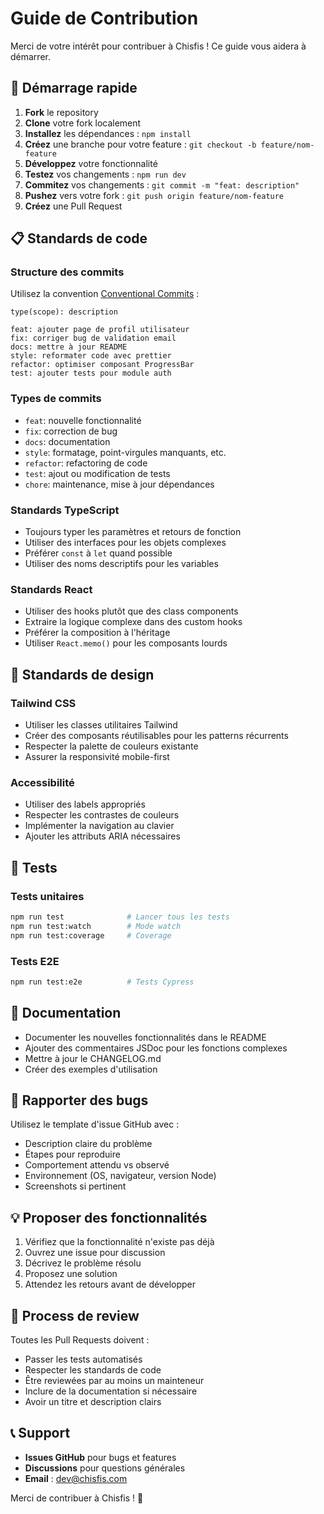 # Guide de Contribution

Merci de votre intérêt pour contribuer à Chisfis ! Ce guide vous aidera à démarrer.

## 🚀 Démarrage rapide

1. **Fork** le repository
2. **Clone** votre fork localement
3. **Installez** les dépendances : `npm install`
4. **Créez** une branche pour votre feature : `git checkout -b feature/nom-feature`
5. **Développez** votre fonctionnalité
6. **Testez** vos changements : `npm run dev`
7. **Commitez** vos changements : `git commit -m "feat: description"`
8. **Pushez** vers votre fork : `git push origin feature/nom-feature`
9. **Créez** une Pull Request

## 📋 Standards de code

### Structure des commits

Utilisez la convention [Conventional Commits](https://www.conventionalcommits.org/) :

```
type(scope): description

feat: ajouter page de profil utilisateur
fix: corriger bug de validation email
docs: mettre à jour README
style: reformater code avec prettier
refactor: optimiser composant ProgressBar
test: ajouter tests pour module auth
```

### Types de commits
- `feat`: nouvelle fonctionnalité
- `fix`: correction de bug
- `docs`: documentation
- `style`: formatage, point-virgules manquants, etc.
- `refactor`: refactoring de code
- `test`: ajout ou modification de tests
- `chore`: maintenance, mise à jour dépendances

### Standards TypeScript
- Toujours typer les paramètres et retours de fonction
- Utiliser des interfaces pour les objets complexes
- Préférer `const` à `let` quand possible
- Utiliser des noms descriptifs pour les variables

### Standards React
- Utiliser des hooks plutôt que des class components
- Extraire la logique complexe dans des custom hooks
- Préférer la composition à l'héritage
- Utiliser `React.memo()` pour les composants lourds

## 🎨 Standards de design

### Tailwind CSS
- Utiliser les classes utilitaires Tailwind
- Créer des composants réutilisables pour les patterns récurrents
- Respecter la palette de couleurs existante
- Assurer la responsivité mobile-first

### Accessibilité
- Utiliser des labels appropriés
- Respecter les contrastes de couleurs
- Implémenter la navigation au clavier
- Ajouter les attributs ARIA nécessaires

## 🧪 Tests

### Tests unitaires
```bash
npm run test              # Lancer tous les tests
npm run test:watch        # Mode watch
npm run test:coverage     # Coverage
```

### Tests E2E
```bash
npm run test:e2e          # Tests Cypress
```

## 📝 Documentation

- Documenter les nouvelles fonctionnalités dans le README
- Ajouter des commentaires JSDoc pour les fonctions complexes
- Mettre à jour le CHANGELOG.md
- Créer des exemples d'utilisation

## 🐛 Rapporter des bugs

Utilisez le template d'issue GitHub avec :
- Description claire du problème
- Étapes pour reproduire
- Comportement attendu vs observé
- Environnement (OS, navigateur, version Node)
- Screenshots si pertinent

## 💡 Proposer des fonctionnalités

1. Vérifiez que la fonctionnalité n'existe pas déjà
2. Ouvrez une issue pour discussion
3. Décrivez le problème résolu
4. Proposez une solution
5. Attendez les retours avant de développer

## 🔄 Process de review

Toutes les Pull Requests doivent :
- Passer les tests automatisés
- Respecter les standards de code
- Être reviewées par au moins un mainteneur
- Inclure de la documentation si nécessaire
- Avoir un titre et description clairs

## 📞 Support

- **Issues GitHub** pour bugs et features
- **Discussions** pour questions générales
- **Email** : dev@chisfis.com

Merci de contribuer à Chisfis ! 🙏
